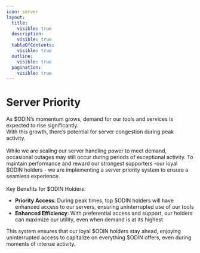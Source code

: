 ```yaml
---
icon: server
layout:
  title:
    visible: true
  description:
    visible: true
  tableOfContents:
    visible: true
  outline:
    visible: true
  pagination:
    visible: true
---
```


# Server Priority

As $ODIN’s momentum grows, demand for our tools and services is expected to rise significantly. \
With this growth, there’s potential for server congestion during peak activity.\
\
While we are scaling our server handling power to meet demand, occasional outages may still occur during periods of exceptional activity. To maintain performance and reward our strongest supporters -our loyal $ODIN holders - we are implementing a server priority system to ensure a seamless experience.\
\
Key Benefits for $ODIN Holders:

* **Priority Access**: During peak times, top $ODIN holders will have enhanced access to our servers, ensuring uninterrupted use of our tools
* **Enhanced Efficiency**: With preferential access and support, our holders can maximize our utility, even when demand is at its highest

This system ensures that our loyal $ODIN holders stay ahead, enjoying uninterrupted access to capitalize on everything $ODIN offers, even during moments of intense activity.
